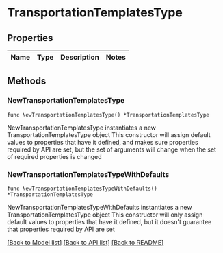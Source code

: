 # TransportationTemplatesType

## Properties

Name | Type | Description | Notes
------------ | ------------- | ------------- | -------------

## Methods

### NewTransportationTemplatesType

`func NewTransportationTemplatesType() *TransportationTemplatesType`

NewTransportationTemplatesType instantiates a new TransportationTemplatesType object
This constructor will assign default values to properties that have it defined,
and makes sure properties required by API are set, but the set of arguments
will change when the set of required properties is changed

### NewTransportationTemplatesTypeWithDefaults

`func NewTransportationTemplatesTypeWithDefaults() *TransportationTemplatesType`

NewTransportationTemplatesTypeWithDefaults instantiates a new TransportationTemplatesType object
This constructor will only assign default values to properties that have it defined,
but it doesn't guarantee that properties required by API are set


[[Back to Model list]](../README.md#documentation-for-models) [[Back to API list]](../README.md#documentation-for-api-endpoints) [[Back to README]](../README.md)


